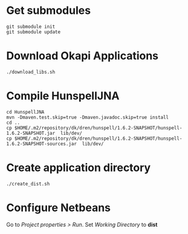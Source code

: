 # Get submodules

	git submodule init
	git submodule update

# Download Okapi Applications

	./download_libs.sh

# Compile HunspellJNA

	cd HunspellJNA
	mvn -Dmaven.test.skip=true -Dmaven.javadoc.skip=true install
	cd ..
	cp $HOME/.m2/repository/dk/dren/hunspell/1.6.2-SNAPSHOT/hunspell-1.6.2-SNAPSHOT.jar  lib/dev/
	cp $HOME/.m2/repository/dk/dren/hunspell/1.6.2-SNAPSHOT/hunspell-1.6.2-SNAPSHOT-sources.jar  lib/dev/

# Create application directory

	./create_dist.sh

# Configure Netbeans

Go to *Project properties > Run*. Set *Working Directory* to **dist**


